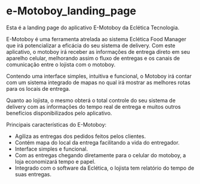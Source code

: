 # e-Motoboy_landing_page
Esta é a landing page do aplicativo E-Motoboy da Eclética Tecnologia. 

E-Motoboy é uma ferramenta atrelada ao sistema Eclética Food Manager que irá potencializar a eficácia do seu sistema de delivery. Com este aplicativo, o motoboy irá receber as informações de entrega direto em seu aparelho celular, melhorando assim o fluxo de entregas e os canais de comunicação entre o lojista com o motoboy.

Contendo uma interface simples, intuitiva e funcional, o Motoboy irá contar com um sistema integrado de mapas no qual irá mostrar as melhores rotas para os locais de entrega.

Quanto ao lojista, o mesmo obterá o total controle do seu sistema de delivery com as informações do tempo real de entrega e muitos outros benefícios disponibilizados pelo aplicativo.



Principais características do E-Motoboy:

- Agiliza as entregas dos pedidos feitos pelos clientes.
- Contém mapa do local da entrega facilitando a vida do entregador.
- Interface simples e funcional.
- Com as entregas chegando diretamente para o celular do motoboy, a loja economizará tempo e papel.
- Integrado com o software da Eclética, o lojista tem relatório do tempo de suas entregas.

